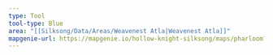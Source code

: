 ```yaml
---
type: Tool
tool-type: Blue
area: "[[Silksong/Data/Areas/Weavenest Atla|Weavenest Atla]]"
mapgenie-url: https://mapgenie.io/hollow-knight-silksong/maps/pharloom?locationIds=479070
---
```

